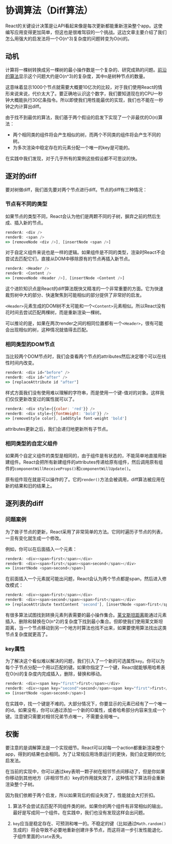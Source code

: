 # 协调算法（Diff算法）

React的关键设计决策是让API看起来像是每次更新都能重新渲染整个app。这使编写应用变得更加简单，但这也是很难驾驭的一个挑战。这边文章主要介绍了我们怎么用强大的启发法将一个O(n^3)复杂度的问题转变为O(n)的。

## 动机

计算将一棵树转换成另一棵树的最小操作数是一个复杂的、研究成熟的问题。[前沿的算法](http://grfia.dlsi.ua.es/ml/algorithms/references/editsurvey_bille.pdf)显示这个问题大约是O(n^3)的复杂度，其中n是树种节点的数量。

这意味着显示1000个节点就需要大概要10亿次的比较，对于我们使用React的情形来说来说，代价太大了。要正确地认识这个数字，我们要知道现在的CPU一秒钟大概能执行30亿条指令。所以即使我们用性能最优的实现，我们也不能在一秒钟之内计算出diff。

由于找不到最优的算法，我们基于两个假设的启发下实现了一个非最优的O(n)算法：

- 两个相同类的组件将会产生相似的树，而两个不同类的组件将会产生不同的树。
- 为多次渲染中稳定存在的元素分配一个唯一的key是可能的。

在实践中我们发现，对于几乎所有的案例这些假设都不可思议的快。

## 逐对的diff

要对树做diff，我们首先要对两个节点进行diff。节点的diff有三种情况：

### 节点有不同的类型

如果节点的类型不同，React会认为他们是两颗不同的子树，摒弃之前的然后生成、插入新的节点。

```js
renderA: <div />
renderB: <span />
=> [removeNode <div />], [insertNode <span />]
```

对于自定义组件来说也是一样的逻辑。如果组件是不同的类型，渲染时React不会尝试去匹配它们，直接从DOM中移除原有的节点再插入新节点。

```js
renderA: <Header />
renderB: <Content />
=> [removeNode <Header />], [insertNode <Content />]
```

这个进阶知识点是React的diff算法既快又精准的一个非常重要的方面。它为快速裁剪树中大的部分、快速聚焦到可能相似的部分提供了非常好的启发。

`<Header>`元素生成的DOM树不太可能和一个`<Content>`元素相似。所以React没有花时间去尝试匹配两棵树，而是重新渲染一棵树。

可以推论的是，如果在两次render之间的相同位置都有一个`<Header>`，很有可能会出现相似的树，这种情况就值得去匹配。

### 相同类型的DOM节点

当比较两个DOM节点时，我们会查看两个节点的attributes然后决定哪个可以在线性时间内改变。

```js
renderA: <div id="before" />
renderB: <div id="after" />
=> [replaceAttribute id "after"]
```

样式方面我们没有使用难以理解的字符串，而是使用一个键-值对的对象。这样我们仅仅更新改变过的属性就可以了。

```js
renderA: <div style={{color: 'red'}} />
renderB: <div style={{fontWeight: 'bold'}} />
=> [removeStyle color], [addStyle font-weight 'bold']
```

attributes更新之后，我们会递归地更新所有子节点。

### 相同类型的自定义组件

如果两个自定义组件的类型是相同的，由于组件是有状态的，不能简单地直接用新建组件。React会把所有新建组件的attributes传递给原有组件，然后调用原有组件的`componentWillReceiveProps()`和`componentWillUpdate()`。

原有组件现在就是可以操作的了。它的`render()`方法会被调用，diff算法被应用在新的结果和旧的结果上。

## 逐列表的diff

### 问题案例

为了做子节点的更新，React采用了非常简单的方法。它同时遍历子节点的列表，一旦有变化就生成一个修改。

例如，你可以在后面插入一个元素：

```js
renderA: <div><span>first</span></div>
renderB: <div><span>first</span><span>second</span></div>
=> [insertNode <span>second</span>]
```

在前面插入一个元素就可能出问题，React会认为两个节点都是span，然后进入修改模式：

```js
renderA: <div><span>first</span></div>
renderB: <div><span>second</span><span>first</span></div>
=> [replaceAttribute textContent 'second'], [insertNode <span>first</span>]
```

有很多算法试图找到转换元素列表需要的最小操作集合。[莱文斯坦距离](https://en.wikipedia.org/wiki/Levenshtein_distance)能通过元素插入、删除和替换在O(n^2)的复杂度下找到最小集合。但即使我们使用莱文斯坦距离，当一个节点移动到另一个地方时算法也找不出来，如果要使用算法找出这类节点复杂度就更高了。

### key属性

为了解决这个看似难以解决的问题，我们引入了一个新的可选属性`key`。你可以为每个子节点分配一个用以匹配的键。如果你指定了一个键，React就能够用哈希表在O(n)的复杂度内完成插入，删除，替换和移动。

```js
renderA: <div><span key="first">first</span></div>
renderB: <div><span key="second">second</span><span key="first">first</span></div>
=> [insertNode <span>second</span>]
```

在实践中，找一个键是不难的。大部分情况下，你要显示的元素已经有了一个唯一的id。如果没有，你可以通过添加一个新的ID属性，或者哈希部分内容来生成一个键。注意键只需要对相邻兄弟节点唯一，不需要全局唯一。

## 权衡

要注意的是调解算法是一个实现细节。React可以对每一个action都重新渲染整个app，得到的结果也会相同。为了让常规应用场景运行的更快，我们会定期的优化启发法。

在当前的实现中，你可以通过key表明一颗子树在相邻节点间移动了，但是你如果你移动到其他地方（非相邻节点）key的作用就失效了，这种情况下算法将会重新渲染整个子树。

因为我们依赖于两个启发，所以如果背后的假设失效了，性能就会大打折扣。

1. 算法不会尝试去匹配不同组件类的树。如果你的两个组件有非常相似的输出，最好是写成同一个组件。在实践中，我们也没有发现这样会出问题。

2. `key`应当是稳定存在、可预测和唯一的。不稳定的键（比如通过`Math.random()`生成的）将会导致不必要地重新创建许多节点，而这将进一步引发性能退化、子组件里面的`state`丢失。